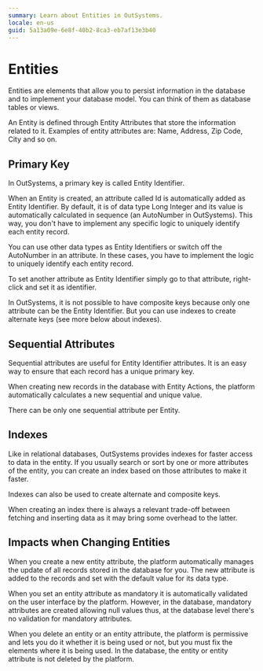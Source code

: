 ```yaml
---
summary: Learn about Entities in OutSystems.
locale: en-us
guid: 5a13a09e-6e8f-40b2-8ca3-eb7af13e3b40
---
```


# Entities

Entities are elements that allow you to persist information in the database and to implement your database model. You can think of them as database tables or views. 

An Entity is defined through Entity Attributes that store the information related to it. Examples of entity attributes are: Name, Address, Zip Code, City and so on.

## Primary Key

In OutSystems, a primary key is called Entity Identifier.

When an Entity is created, an attribute called Id is automatically added as Entity Identifier. By default, it is of data type Long Integer and its value is automatically calculated in sequence (an AutoNumber in OutSystems). This way, you don't have to implement any specific logic to uniquely identify each entity record. 

You can use other data types as Entity Identifiers or switch off the AutoNumber in an attribute. In these cases, you have to implement the logic to uniquely identify each entity record.

To set another attribute as Entity Identifier simply go to that attribute, right-click and set it as identifier.

In OutSystems, it is not possible to have composite keys because only one attribute can be the Entity Identifier. But you can use indexes to create alternate keys (see more below about indexes).

## Sequential Attributes

Sequential attributes are useful for Entity Identifier attributes. It is an easy way to ensure that each record has a unique primary key. 

When creating new records in the database with Entity Actions, the platform automatically calculates a new sequential and unique value. 

There can be only one sequential attribute per Entity.

## Indexes

Like in relational databases, OutSystems provides indexes for faster access to data in the entity. If you usually search or sort by one or more attributes of the entity, you can create an index based on those attributes to make it faster.

Indexes can also be used to create alternate and composite keys. 

When creating an index there is always a relevant trade-off between fetching and inserting data as it may bring some overhead to the latter.

## Impacts when Changing Entities

When you create a new entity attribute, the platform automatically manages the update of all records stored in the database for you. The new attribute is added to the records and set with the default value for its data type.

When you set an entity attribute as mandatory it is automatically validated on the user interface by the platform. However, in the database, mandatory attributes are created allowing null values thus, at the database level there's no validation for mandatory attributes.

When you delete an entity or an entity attribute, the platform is permissive and lets you do it whether it is being used or not, but you must fix the elements where it is being used. In the database, the entity or entity attribute is not deleted by the platform.
